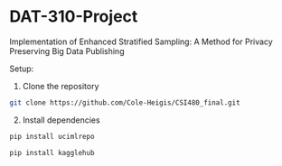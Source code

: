 # DAT-310-Project
Implementation of Enhanced Stratified Sampling: A Method for Privacy Preserving Big Data Publishing

Setup:
1. Clone the repository
  ```bash
  git clone https://github.com/Cole-Heigis/CSI480_final.git
  ```
2. Install dependencies    
  ```bash
  pip install ucimlrepo
  ```

  ```bash
  pip install kagglehub 
  ```
